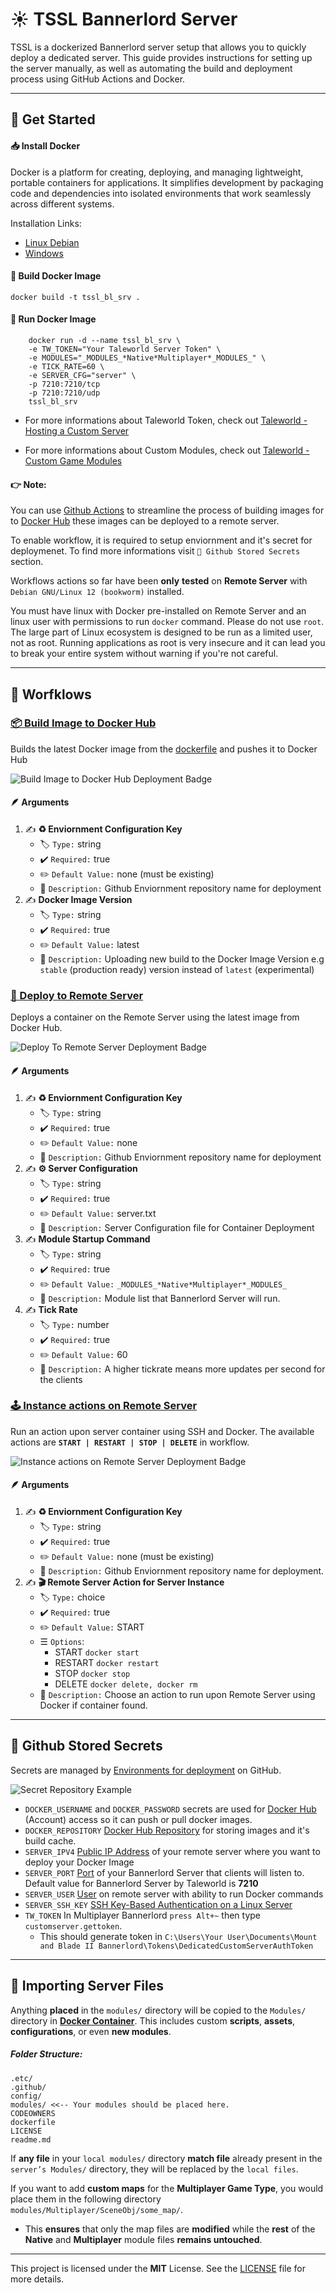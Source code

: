# ☀ TSSL Bannerlord Server
TSSL is a dockerized Bannerlord server setup that allows you to quickly deploy a dedicated server. This guide provides instructions for setting up the server manually, as well as automating the build and deployment process using GitHub Actions and Docker.

---

## 🚀 Get Started

#### 📥 Install Docker
 Docker is a platform for creating, deploying, and managing lightweight, portable containers for applications. It simplifies development by packaging code and dependencies into isolated environments that work seamlessly across different systems.

Installation Links:
- [Linux Debian](https://docs.docker.com/engine/install/debian/)
- [Windows](https://docs.docker.com/desktop/setup/install/windows-install/) 

#### 🔧 Build Docker Image
```
docker build -t tssl_bl_srv .
```

#### 🚀 Run Docker Image
```
    docker run -d --name tssl_bl_srv \
    -e TW_TOKEN="Your Taleworld Server Token" \
    -e MODULES="_MODULES_*Native*Multiplayer*_MODULES_" \
    -e TICK_RATE=60 \
    -e SERVER_CFG="server" \
    -p 7210:7210/tcp
    -p 7210:7210/udp
    tssl_bl_srv
```

- For more informations about Taleworld Token, check out [Taleworld - Hosting a Custom Server](https://moddocs.bannerlord.com/multiplayer/hosting_server/)

- For more informations about Custom Modules, check out [Taleworld - Custom Game Modules](https://moddocs.bannerlord.com/multiplayer/custom_game_mode/)

#### 👉 Note: 

 You can use [Github Actions](https://docs.github.com/en/actions) to streamline the process of building images for to [Docker Hub](https://hub.docker.com) these images can be deployed to a remote server. 

To enable workflow, it is required to setup enviornment and it's secret for deploymenet. To find more informations visit `🔐 Github Stored Secrets` section.

Workflows actions so far have been **only** **tested** on **Remote Server** with `Debian GNU/Linux 12 (bookworm)` installed.

You must have linux with Docker pre-installed on Remote Server and an linux user with permissions to run `docker` command. Please do not use `root`. The large part of Linux ecosystem is designed to be run as a limited user, not as root. Running applications as root is very insecure and it can lead you to break your entire system without warning if you're not careful.

---

## 🚀 Worfklows
### [📦 Build Image to Docker Hub](https://github.com/vojinpavlovic/tssl/actions/workflows/deploy.yml)
Builds the latest Docker image from the [dockerfile](https://github.com/vojinpavlovic/tssl/blob/main/dockerfile) and pushes it to Docker Hub

![Build Image to Docker Hub Deployment Badge](https://github.com/vojinpavlovic/tssl_bl_srv/actions/workflows/build-image.yml/badge.svg)

#### 🪶 Arguments

1. ✍️ **♻️ Enviornment Configuration Key**
    - 🏷️ `Type:` string
    - ✔️ `Required:` true
    - ✏️ `Default Value:` none (must be existing)
    - 📙 `Description:` Github Enviornment repository name for deployment  
2. ✍️ **Docker Image Version**
    - 🏷️ `Type:` string
    - ✔️ `Required:` true
    - ✏️ `Default Value:` latest
    - 📙 `Description:` Uploading new build to the Docker Image Version e.g `stable` (production ready) version instead of `latest` (experimental)
    


### [🚀 Deploy to Remote Server](https://github.com/vojinpavlovic/tssl/actions/workflows/deploy.yml)
Deploys a container on the Remote Server using the latest image from Docker Hub.

![Deploy To Remote Server Deployment Badge](https://github.com/vojinpavlovic/tssl_bl_srv/actions/workflows/deploy-instance.yml/badge.svg)

#### 🪶 Arguments

1. ✍️ **♻️ Enviornment Configuration Key**
    - 🏷️ `Type:` string
    - ✔️ `Required:` true
    - ✏️ `Default Value:` none 
    - 📙 `Description:` Github Enviornment repository name for deployment  
2. ✍️ **⚙️ Server Configuration**
    - 🏷️ `Type:` string
    - ✔️ `Required:` true
    - ✏️ `Default Value:` server.txt
    - 📙 `Description:` Server Configuration file for Container Deployment 
3. ✍️ **Module Startup Command**
    - 🏷️ `Type:` string
    - ✔️ `Required:` true
    - ✏️ `Default Value:` `_MODULES_*Native*Multiplayer*_MODULES_`
    - 📙 `Description:` Module list that Bannerlord Server will run.
4. ✍️ **Tick Rate**
    - 🏷️ `Type:` number
    - ✔️ `Required:` true
    - ✏️ `Default Value:` 60
    - 📙 `Description:` A higher tickrate means more updates per second for the clients

### [🕹️ Instance actions on Remote Server](https://github.com/vojinpavlovic/tssl_bl_srv/actions/workflows/instance-actions.yml)
Run an action upon server container using SSH and Docker. The available actions are **`START | RESTART | STOP | DELETE`** in workflow.

![Instance actions on Remote Server Deployment Badge](https://github.com/vojinpavlovic/tssl_bl_srv/actions/workflows/instance-actions.yml/badge.svg)


#### 🪶 Arguments

1. ✍️ **♻️ Enviornment Configuration Key**
    - 🏷️ `Type:` string
    - ✔️ `Required:` true
    - ✏️ `Default Value:` none (must be existing)
    - 📙 `Description:` Github Enviornment repository name for deployment.
2. ✍️ **🎬 Remote Server Action for Server Instance**
    - 🏷️ `Type:` choice
    - ✔️ `Required:` true
    - ✏️ `Default Value:` START
    - ☰  `Options`: 
        - START `docker start`
        - RESTART `docker restart`
        - STOP `docker stop`
        - DELETE `docker delete, docker rm`
    - 📙 `Description:` Choose an action to run upon Remote Server using Docker if container found.

---

## 🔐 Github Stored Secrets

Secrets are managed by [Environments for deployment](https://docs.github.com/en/actions/managing-workflow-runs-and-deployments/managing-deployments/managing-environments-for-deployment) on GitHub.

![Secret Repository Example](.etc/readme-assets/secret-repository.png)

- `DOCKER_USERNAME` and `DOCKER_PASSWORD` secrets are used for [Docker Hub](https://docs.docker.com/docker-hub/quickstart/) (Account) access so it can push or pull docker images.
- `DOCKER_REPOSITORY` [Docker Hub Repository](https://docs.docker.com/docker-hub/repos/) for storing images and it's build cache. 
- `SERVER_IPV4` [Public IP Address](https://wiki.teltonika-networks.com/view/Private_and_Public_IP_Addresses#:~:text=Public%20static%20-%20some%20times%20called,%2C%20device%2C%20server%20or%20website.) of your remote server where you want to deploy your Docker Image
- `SERVER_PORT` [Port](https://www.techtarget.com/searchnetworking/definition/port-number) of your Bannerlord Server that clients will listen to. Default value for Bannerlord Server by Taleworld is **7210**
- `SERVER_USER` [User](https://www.freecodecamp.org/news/how-to-manage-users-in-linux/) on remote server with ability to run Docker commands
- `SERVER_SSH_KEY` [SSH Key-Based Authentication on a Linux Server](https://www.digitalocean.com/community/tutorials/how-to-configure-ssh-key-based-authentication-on-a-linux-server) 
- `TW_TOKEN` In Multiplayer Bannerlord `press Alt+~` then type `customserver.gettoken`. 
    - This should generate token in `C:\Users\Your User\Documents\Mount and Blade II Bannerlord\Tokens\DedicatedCustomServerAuthToken`

---

## 📁 Importing Server Files

Anything **placed** in the `modules/` directory will be copied to the `Modules/` directory in **[Docker Container](https://www.docker.com/resources/what-container/)**. This includes custom **scripts**, **assets**, **configurations**, or even **new modules**.

##### Folder Structure:
```
.etc/
.github/
config/
modules/ <<-- Your modules should be placed here.
CODEOWNERS
dockerfile
LICENSE
readme.md
```

If **any file** in your `local modules/` directory **match file** already present in the `server’s Modules/` directory, they will be replaced by the `local files`.

If you want to add **custom maps** for the **Multiplayer Game Type**, you would place them in the following directory `modules/Multiplayer/SceneObj/some_map/`. 
- This **ensures** that only the map files are **modified** while the **rest** of the **Native** and **Multiplayer** module files **remains untouched**.

---

This project is licensed under the **MIT** License. See the [LICENSE](https://github.com/vojinpavlovic/tssl_bl_srv/blob/main/LICENSE) file for more details.
